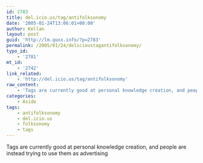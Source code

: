 ```yaml
---
id: 2783
title: del.icio.us/tag/antifolksonomy
date: '2005-01-24T13:06:01+00:00'
author: Kellan
layout: post
guid: 'http://lm.quxx.info/?p=2783'
permalink: /2005/01/24/delicioustagantifolksonomy/
typo_id:
    - '2781'
mt_id:
    - '2742'
link_related:
    - 'http://del.icio.us/tag/antifolksonomy'
raw_content:
    - 'Tags are currently good at personal knowledge creation, and people are instead trying to use them as advertising'
categories:
    - Aside
tags:
    - antifolksonomy
    - del.icio.us
    - folksonomy
    - tags
---
```


Tags are currently good at personal knowledge creation, and people are instead trying to use them as advertising